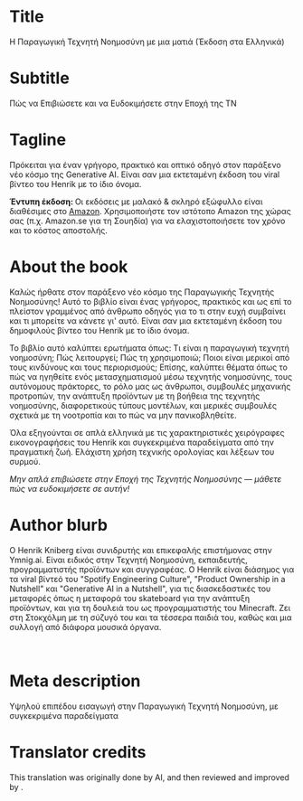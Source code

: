 # Title

Η Παραγωγική Τεχνητή Νοημοσύνη με μια ματιά (Έκδοση στα Ελληνικά)

# Subtitle

Πώς να Επιβιώσετε και να Ευδοκιμήσετε στην Εποχή της ΤΝ

# Tagline

<p>Πρόκειται για έναν γρήγορο, πρακτικό και οπτικό οδηγό στον παράξενο νέο κόσμο της Generative AI. Είναι σαν μια εκτεταμένη έκδοση του viral βίντεο του Henrik με το ίδιο όνομα. </p><p> </p><p><strong>Έντυπη έκδοση: </strong>Οι εκδόσεις με μαλακό & σκληρό εξώφυλλο είναι διαθέσιμες στο <a href="https://www.amazon.com/Generative-AI-Nutshell-Survive-Thrive/dp/B0DTK6ZVWX" target="_blank">Amazon</a>. Χρησιμοποιήστε τον ιστότοπο Amazon της χώρας σας (π.χ. Amazon.se για τη Σουηδία) για να ελαχιστοποιήσετε τον χρόνο και το κόστος αποστολής.</p>

# About the book

<p>Καλώς ήρθατε στον παράξενο νέο κόσμο της Παραγωγικής Τεχνητής Νοημοσύνης! Αυτό το βιβλίο είναι ένας γρήγορος, πρακτικός και ως επί το πλείστον γραμμένος από άνθρωπο οδηγός για το τι στην ευχή συμβαίνει και τι μπορείτε να κάνετε γι' αυτό. Είναι σαν μια εκτεταμένη έκδοση του δημοφιλούς βίντεο του Henrik με το ίδιο όνομα.</p><p> </p><p>Το βιβλίο αυτό καλύπτει ερωτήματα όπως: Τι είναι η παραγωγική τεχνητή νοημοσύνη; Πώς λειτουργεί; Πώς τη χρησιμοποιώ; Ποιοι είναι μερικοί από τους κινδύνους και τους περιορισμούς; Επίσης, καλύπτει θέματα όπως το πώς να ηγηθείτε ενός μετασχηματισμού μέσω τεχνητής νοημοσύνης, τους αυτόνομους πράκτορες, το ρόλο μας ως άνθρωποι, συμβουλές μηχανικής προτροπών, την ανάπτυξη προϊόντων με τη βοήθεια της τεχνητής νοημοσύνης, διαφορετικούς τύπους μοντέλων, και μερικές συμβουλές σχετικά με τη νοοτροπία και το πώς να μην πανικοβληθείτε.</p><p> </p><p>Όλα εξηγούνται σε απλά ελληνικά με τις χαρακτηριστικές χειρόγραφες εικονογραφήσεις του Henrik και συγκεκριμένα παραδείγματα από την πραγματική ζωή. Ελάχιστη χρήση τεχνικής ορολογίας και λέξεων του συρμού.</p><p> </p><p><em>Μην απλά επιβιώσετε στην Εποχή της Τεχνητής Νοημοσύνης — μάθετε πώς να ευδοκιμήσετε σε αυτήν!</em></p>

# Author blurb

<p>Ο Henrik Kniberg είναι συνιδρυτής και επικεφαλής επιστήμονας στην Ymnig.ai. Είναι ειδικός στην Τεχνητή Νοημοσύνη, εκπαιδευτής, προγραμματιστής προϊόντων και συγγραφέας. Ο Henrik είναι διάσημος για τα viral βίντεό του "Spotify Engineering Culture", "Product Ownership in a Nutshell" και "Generative AI in a Nutshell", για τις διασκεδαστικές του μεταφορές όπως η μεταφορά του skateboard για την ανάπτυξη προϊόντων, και για τη δουλειά του ως προγραμματιστής του Minecraft. Ζει στη Στοκχόλμη με τη σύζυγό του και τα τέσσερα παιδιά του, καθώς και μια συλλογή από διάφορα μουσικά όργανα.</p><p><br></p>

# Meta description

Υψηλού επιπέδου εισαγωγή στην Παραγωγική Τεχνητή Νοημοσύνη, με συγκεκριμένα παραδείγματα

# Translator credits

This translation was originally done by AI, and then reviewed and improved by <insert your name here>.
